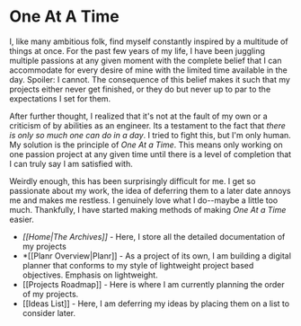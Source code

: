 # One At A Time
I, like many ambitious folk, find myself constantly inspired by a multitude of things at once. For the past few years of my life, I have been juggling multiple passions at any given moment with the complete belief that I can accommodate for every desire of mine with the limited time available in the day. Spoiler: I cannot. The consequence of this belief makes it such that my projects either never get finished, or they do but never up to par to the expectations I set for them. 

After further thought, I realized that it's not at the fault of my own or a criticism of by abilities as an engineer. Its a testament to the fact that *there is only so much one can do in a day*. I tried to fight this, but I'm only human. My solution is the principle of *One At a Time*.  This means only working on one passion project at any given time until there is a level of completion that I can truly say I am satisfied with.

Weirdly enough, this has been surprisingly difficult for me. I get so passionate about my work, the idea of deferring them to a later date annoys me and makes me restless. I genuinely love what I do--maybe a little too much. Thankfully, I have started making methods of making *One At a Time* easier.

- *[[Home|The Archives]]* - Here, I store all the detailed documentation of my projects
- *[[Planr Overview|Planr]] - As a project of its own, I am building a digital planner that conforms to my style of lightweight project based objectives. Emphasis on lightweight.
- [[Projects Roadmap]] - Here is where I am currently planning the order of my projects.
- [[Ideas List]] - Here, I am deferring my ideas by placing them on a list to consider later.